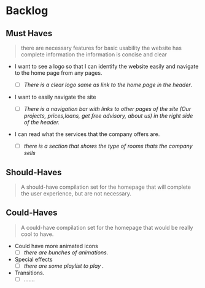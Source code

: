 # Backlog

## Must Haves

> there are necessary features for basic usability the website has complete
> information the information is concise and clear

- I want to see a logo so that I can identify the website easily and navigate to
  the home page from any pages.

  - [ ] _There is a clear logo same as link to the home page in the header_.

- I want to easily navigate the site

  - [ ] _There is a navigation bar with links to other pages of the site (Our
        projects, prices,loans, get free advisory, about us) in the right side
        of the header._

- I can read what the services that the company offers are.

  - [ ] _there is a section that shows the type of rooms thats the company
        sells_

## Should-Haves

> A should-have compilation set for the homepage that will complete the user
> experience, but are not necessary.

## Could-Haves

> A could-have compilation set for the homepage that would be really cool to
> have.

- Could have more animated icons
  - [ ] _there are bunches of animations._
- Special effects
  - [ ] _there are some playlist to play ._
- Transitions.
  - [ ] _......._
